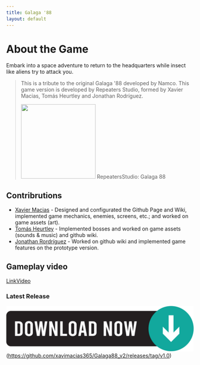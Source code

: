 ```yaml
---
title: Galaga '88
layout: default
---
```


# About the Game

Embark into a space adventure to return to the headquarters while insect like aliens try to attack you.


>This is a tribute to the original Galaga '88 developed by Namco. This game version is developed by Repeaters Studio, formed by Xavier Macias, Tomás Heurtley and Jonathan Rodríguez.
>
><img src="https://github.com/user-attachments/assets/41094120-2cbe-4886-baf1-133d6e0db25d" width="200" height="200" /> 
> RepeatersStudio: Galaga 88

## Contribrutions

* [Xavier Macias](https://github.com/xavimacias365) - Designed and configurated the Github Page and Wiki, implemented game mechanics, enemies, screens, etc.; and worked on game assets (art).
* [Tomás Heurtley](https://github.com/MrVulture33) - Implemented bosses and worked on game assets (sounds & music) and github wiki.
* [Jonathan Rordríguez](https://github.com/JonyDProgramer) - Worked on github wiki and implemented game features on the prototype version.

## Gameplay video

[LinkVideo](https://github.com/xavimacias365/Galaga88_v2/releases/tag/v1.0)

### Latest Release
![](https://github.com/xavimacias365/Galaga88_v2/blob/main/assets/download_button.png?raw=true)(https://github.com/xavimacias365/Galaga88_v2/releases/tag/v1.0)
